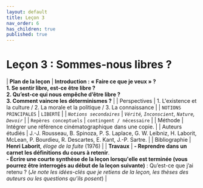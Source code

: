 ```yaml
---
layout: default
title: Leçon 3
nav_order: 6
has_children: true
published: true
---
```


# Leçon 3 : Sommes-nous libres ? 

| **Plan de la leçon**    | **Introduction : « Faire ce que je veux » ?<br />1. Se sentir libre, est-ce être libre ?<br />2. Qu’est-ce qui nous empêche d’être libre ?<br />3. Comment vaincre les déterminismes ?**  |
| Perspectives            | 1. L'existence et la culture / 2. La morale et la politique / 3. La connaissance  |
| `NOTIONS PRINCIPALES`   | `LIBERTÉ`  |
| *`Notions secondaires`* | *`Vérité`, `Inconscient`, `Nature`, `Devoir`*  |
| `Repères conceptuels`   | `contingent / nécessaire`  |
| Méthode                 | Intégrer une référence cinématographique dans une copie.  |
| Auteurs étudiés         | J.-J. Rousseau, B. Spinoza, P. S. Laplace, G. W. Leibniz, H. Laborit, McLean, P. Bourdieu, R. Descartes, E. Kant, J.-P. Sartre.   |
| Bibliographie           | **Henri Laborit**, *éloge de la fuite* (1976)    |
| **Travaux**             | **- Reprendre dans un carnet les définitions du cours à retenir**. <br>**- Écrire une courte synthèse de la leçon lorsqu'elle est terminée (vous pourrez être interrogés au début de la leçon suivante)** : Qu’est-ce que j’ai retenu ? (*Je note les idées-clés que je retiens de la leçon, les thèses des auteurs ou les questions qu’ils posent*) |



